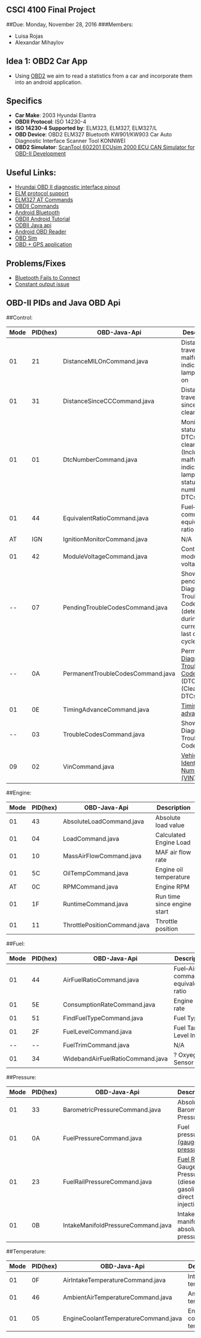 CSCI 4100 Final Project
-----------------------------

##Due: Monday, November 28, 2016
###Members:
* Luisa Rojas
* Alexandar Mihaylov

Idea 1: OBD2 Car App
-----------------------------
* Using [OBD2](https://en.wikipedia.org/wiki/On-board_diagnostics#OBD-II) we aim to read a statistics from a car and incorporate them into an android application.

Specifics
-----------------------------
* **Car Make**: 2003 Hyundai Elantra
* **OBDII Protocol**: ISO 14230-4 
* **ISO 14230-4 Supported by**: ELM323, ELM327, ELM327/L
* **OBD Device**: OBD2 ELM327 Bluetooth KW901/KW903 Car Auto Diagnostic Interface Scanner Tool KONNWEI
* **OBD2 Simulator**: [ScanTool 602201 ECUsim 2000 ECU CAN Simulator for OBD-II Development](https://www.amazon.com/ScanTool-602201-ECUsim-Simulator-Development/dp/B008NAH6WE)

Useful Links:
-----------------------------
* [Hyundai OBD II diagnostic interface pinout](http://pinoutsguide.com/CarElectronics/hyundai_obd_2_pinout.shtml)
* [ELM protocol support](https://www.elmelectronics.com/products/ics/obd/)
* [ELM327 AT Commands](https://www.sparkfun.com/datasheets/Widgets/ELM327_AT_Commands.pdf)
* [OBDII Commands](https://en.wikipedia.org/wiki/OBD-II_PIDs)
* [Android Bluetooth](https://developer.android.com/guide/topics/connectivity/bluetooth.html)
* [OBDII Android Tutorial](http://blog.lemberg.co.uk/how-guide-obdii-reader-app-development)
* [ODBII Java api](https://github.com/pires/obd-java-api)
* [Android OBD Reader](https://github.com/pires/android-obd-reader)
* [OBD Sim](http://icculus.org/obdgpslogger/obdsim.html)
* [OBD + GPS application](http://icculus.org/obdgpslogger/)


Problems/Fixes
-----------------------------
* [Bluetooth Fails to Connect](http://stackoverflow.com/questions/18657427/ioexception-read-failed-socket-might-closed-bluetooth-on-android-4-3/18786701details)
* [Constant output issue](https://github.com/pires/obd-java-api/issues/98)

OBD-II PIDs and Java OBD Api
--------------------------------



##Control:

Mode | PID(hex) | OBD-Java-Api | Description
-----|----------|--------------|-----------
01 | 21 | DistanceMILOnCommand.java | Distance traveled with malfunction indicator lamp (MIL) on
01 | 31 | DistanceSinceCCCommand.java | Distance traveled since codes cleared
01 | 01 | DtcNumberCommand.java | Monitor status since DTCs cleared. (Includes malfunction indicator lamp (MIL) status and number of DTCs.)
01 | 44 | EquivalentRatioCommand.java | Fuel–Air commanded equivalence ratio
AT | IGN | IgnitionMonitorCommand.java | N/A
01 | 42 | ModuleVoltageCommand.java | Control module voltage
-- | 07 | PendingTroubleCodesCommand.java | Show pending Diagnostic Trouble Codes (detected during current or last driving cycle)
-- | 0A | PermanentTroubleCodesCommand.java | Permanent [Diagnostic Trouble Codes](https://en.wikipedia.org/wiki/On-board_diagnostics#EOBD_fault_codes) (DTCs) (Cleared DTCs)
01 | 0E | TimingAdvanceCommand.java | [Timing advance](https://en.wikipedia.org/wiki/Ignition_timing#Setting_the_ignition_timing)
-- | 03 | TroubleCodesCommand.java | Show stored Diagnostic Trouble Codes
09 | 02 | VinCommand.java |  [Vehicle Identification Number (VIN)](https://en.wikipedia.org/wiki/Vehicle_identification_number)


##Engine:

Mode | PID(hex) | OBD-Java-Api | Description
-----|----------|--------------|-----------
01 | 43 | AbsoluteLoadCommand.java | Absolute load value
01 | 04 | LoadCommand.java | Calculated Engine Load
01 | 10 | MassAirFlowCommand.java | MAF air flow rate
01 | 5C | OilTempCommand.java | Engine oil temperature
AT | 0C | RPMCommand.java | Engine RPM
01 | 1F | RuntimeCommand.java | Run time since engine start
01 | 11 | ThrottlePositionCommand.java | Throttle position

##Fuel:

Mode | PID(hex) | OBD-Java-Api | Description
-----|----------|--------------|-----------
01 | 44 | AirFuelRatioCommand.java | Fuel–Air commanded equivalence ratio
01 | 5E | ConsumptionRateCommand.java | Engine fuel rate
01 | 51 | FindFuelTypeCommand.java | Fuel Type
01 | 2F | FuelLevelCommand.java | Fuel Tank Level Input
-- | -- | FuelTrimCommand.java | N/A
01 | 34 | WidebandAirFuelRatioCommand.java | ? Oxyegen Sensor 1

##Pressure:

Mode | PID(hex) | OBD-Java-Api | Description
-----|----------|--------------|-----------
01 | 33 | BarometricPressureCommand.java | Absolute Barometric Pressure
01 | 0A | FuelPressureCommand.java | Fuel pressure [(gauge pressure)](https://en.wikipedia.org/wiki/Pressure_measurement#Absolute.2C_gauge_and_differential_pressures_-_zero_reference)
01 | 23 | FuelRailPressureCommand.java | [Fuel Rail](https://en.wikipedia.org/wiki/Common_rail) Gauge Pressure (diesel, or gasoline direct injection)
01 | 0B | IntakeManifoldPressureCommand.java | 	Intake manifold absolute pressure

##Temperature:

Mode | PID(hex) | OBD-Java-Api | Description
-----|----------|--------------|-----------
01 | 0F | AirIntakeTemperatureCommand.java | Intake air temperature
01 | 46 | AmbientAirTemperatureCommand.java | Ambient air temperature
01 | 05 | EngineCoolantTemperatureCommand.java | Engine coolant temperature




















